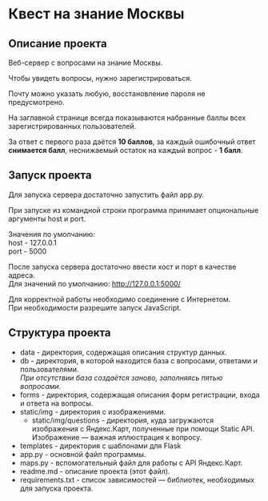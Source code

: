 # Квест на знание Москвы

## Описание проекта

Веб-сервер с вопросами на знание Москвы.

Чтобы увидеть вопросы, нужно зарегистрироваться.

Почту можно указать любую, восстановление пароля не предусмотрено.

На заглавной странице всегда показываются набранные баллы всех зарегистрированных пользователей.

За ответ с первого раза даётся **10 баллов**,
за каждый ошибочный ответ **снимается балл**,
неснижаемый остаток на каждый вопрос - **1 балл**.

## Запуск проекта

Для запуска сервера достаточно запустить файл app.py.

При запуске из командной строки программа принимает
опциональные аргументы host и port.

Значения по умолчанию:\
host - 127.0.0.1\
port - 5000

После запуска сервера достаточно ввести хост и порт в качестве адреса.\
Для значений по умолчанию: http://127.0.0.1:5000/

Для корректной работы необходимо соединение с Интернетом.\
При необходимости разрешите запуск JavaScript.

## Структура проекта

* data - директория, содержащая описания структур данных.
* db - директория, в которой находится база с вопросами, ответами
  и пользователями.\
  _При отсутствии база создаётся заново, заполняясь пятью вопросами._
* forms - директория, содержащая описания форм регистрации, входа и ответа на вопросы.
* static/img - директория с изображениями.
  * static/img/questions - директория, куда загружаются изображения с Яндекс.Карт, 
    полученные при помощи Static API. Изображение — важная иллюстрация к вопросу.
* templates - директория с шаблонами для Flask
* app.py - основной файл программы.
* maps.py - вспомогательный файл для работы с API Яндекс.Карт.
* readme.md - описание проекта (этот файл).
* requirements.txt - список зависимостей — библиотек, необходимых для запуска проекта.